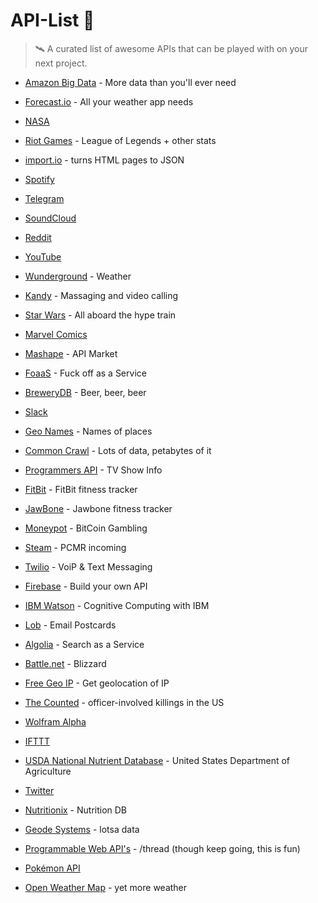 # API-List 📝

> 🛰️ A curated list of awesome APIs that can be played with on your next project.

- [Amazon Big Data](https://aws.amazon.com/public-data-sets/) - More data than you'll ever need

- [Forecast.io](https://developer.forecast.io/) - All your weather app needs

- [NASA](https://data.nasa.gov/developer)

- [Riot Games](https://developer.riotgames.com/) - League of Legends + other stats

- [import.io](https://import.io) - turns HTML pages to JSON

- [Spotify](https://developer.spotify.com/web-api/)

- [Telegram](https://core.telegram.org/)

- [SoundCloud](https://developers.soundcloud.com/docs/api/guide)

- [Reddit](https://www.reddit.com/dev/api)

- [YouTube](https://developers.google.com/youtube/)

- [Wunderground](http://www.wunderground.com/weather/api/) - Weather

- [Kandy](https://developer.kandy.io/) - Massaging and video calling

- [Star Wars](https://swapi.co/) - All aboard the hype train

- [Marvel Comics](http://developer.marvel.com/)

- [Mashape](https://market.mashape.com/) - API Market

- [FoaaS](http://www.foaas.com) - Fuck off as a Service

- [BreweryDB](http://www.brewerydb.com/browse) - Beer, beer, beer

- [Slack](https://api.slack.com/web)

- [Geo Names](http://www.geonames.org/) - Names of places

- [Common Crawl](http://commoncrawl.org/) - Lots of data, petabytes of it

- [Programmers API](http://thetvdb.com/wiki/index.php?title=Programmers_API) - TV Show Info

- [FitBit](https://dev.fitbit.com/eu) - FitBit fitness tracker

- [JawBone](https://jawbone.com/up/developer/) - Jawbone fitness tracker

- [Moneypot](https://www.moneypot.com/api-docs) - BitCoin Gambling

- [Steam](https://steamcommunity.com/dev) - PCMR incoming

- [Twilio](https://www.twilio.com/) - VoiP & Text Messaging

- [Firebase](https://www.firebase.com/) - Build your own API

- [IBM Watson](https://www.ibm.com/smarterplanet/us/en/ibmwatson/developercloud/apis/) - Cognitive Computing with IBM

- [Lob](https://lob.com/) - Email Postcards

- [Algolia](https://www.algolia.com/) - Search as a Service

- [Battle.net](https://dev.battle.net/) - Blizzard

- [Free Geo IP](https://freegeoip.net/?q=195.144.39.218) - Get geolocation of IP

- [The Counted](http://thecountedapi.com/) - officer-involved killings in the US

- [Wolfram Alpha](http://products.wolframalpha.com/api/)

- [IFTTT](https://ifttt.com/)

- [USDA National Nutrient Database](http://ndb.nal.usda.gov/ndb/api/doc) - United States Department of Agriculture

- [Twitter](https://dev.twitter.com/rest/public)

- [Nutritionix](http://www.nutritionix.com/business/api) - Nutrition DB

- [Geode Systems](http://geodesystems.com/repository/search/textform?show_providers=true) - lotsa data

- [Programmable Web API's](http://www.programmableweb.com/apis) - /thread (though keep going, this is fun)

- [Pokémon API](http://pokeapi.co/)

- [Open Weather Map](http://openweathermap.org/) - yet more weather
